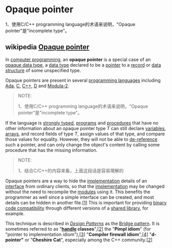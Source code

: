 # Opaque pointer

1、使用C/C++ programming language的术语来说明，"Opaque pointer"是"incomplete type"。

## wikipedia [Opaque pointer](https://en.wikipedia.org/wiki/Opaque_pointer)

In [computer programming](https://en.wikipedia.org/wiki/Computer_programming), an **opaque pointer** is a special case of an [opaque data type](https://en.wikipedia.org/wiki/Opaque_data_type), a [data type](https://en.wikipedia.org/wiki/Data_type) declared to be a [pointer](https://en.wikipedia.org/wiki/Pointer_(computer_science)) to a [record](https://en.wikipedia.org/wiki/Record_(computer_science)) or [data structure](https://en.wikipedia.org/wiki/Data_structure) of some unspecified type.

Opaque pointers are present in several [programming languages](https://en.wikipedia.org/wiki/Programming_language) including [Ada](https://en.wikipedia.org/wiki/Ada_(programming_language)), [C](https://en.wikipedia.org/wiki/C_(programming_language)), [C++](https://en.wikipedia.org/wiki/C%2B%2B), [D](https://en.wikipedia.org/wiki/D_(programming_language)) and [Modula-2](https://en.wikipedia.org/wiki/Modula-2).

> NOTE: 
>
> 1、使用C/C++ programming language的术语来说明，"Opaque pointer"是"incomplete type"。

If the language is [strongly typed](https://en.wikipedia.org/wiki/Strong_typing), [programs](https://en.wikipedia.org/wiki/Computer_program) and [procedures](https://en.wikipedia.org/wiki/Subroutine) that have no other information about an opaque pointer type *T* can still declare [variables](https://en.wikipedia.org/wiki/Variable_(programming)), [arrays](https://en.wikipedia.org/wiki/Array_data_structure), and record fields of type *T*, assign values of that type, and compare those values for equality. However, they will not be able to [de-reference](https://en.wikipedia.org/wiki/Reference_(computer_science)) such a pointer, and can only change the object's content by calling some procedure that has the missing information.

> NOTE: 
>
> 1、结合C/C++的内容来看，上面这段话是容易理解的

Opaque pointers are a way to hide the [implementation](https://en.wikipedia.org/wiki/Implementation_(computing)) details of an [interface](https://en.wikipedia.org/wiki/Interface_(computer_science)) from ordinary clients, so that the [implementation](https://en.wikipedia.org/wiki/Implementation_(computing)) may be changed without the need to recompile the [modules](https://en.wikipedia.org/wiki/Module_(programming)) using it. This benefits the programmer as well since a simple interface can be created, and most details can be hidden in another file.[[1\]](https://en.wikipedia.org/wiki/Opaque_pointer#cite_note-1) This is important for providing [binary code compatibility](https://en.wikipedia.org/wiki/Binary_code_compatibility) through different versions of a [shared library](https://en.wikipedia.org/wiki/Shared_library), for example.

This technique is described in *[Design Patterns](https://en.wikipedia.org/wiki/Design_Patterns)* as the [Bridge pattern](https://en.wikipedia.org/wiki/Bridge_pattern). It is sometimes referred to as "**[handle](https://en.wikipedia.org/wiki/Handle_(computing)) classes**",[[2\]](https://en.wikipedia.org/wiki/Opaque_pointer#cite_note-eckel20000-2) the "**Pimpl idiom**" (for "pointer to implementation idiom"),[[3\]](https://en.wikipedia.org/wiki/Opaque_pointer#cite_note-3) "**Compiler firewall idiom**",[[4\]](https://en.wikipedia.org/wiki/Opaque_pointer#cite_note-4) "**d-pointer"** or "**Cheshire Cat**", especially among the C++ community.[[2\]](https://en.wikipedia.org/wiki/Opaque_pointer#cite_note-eckel20000-2)